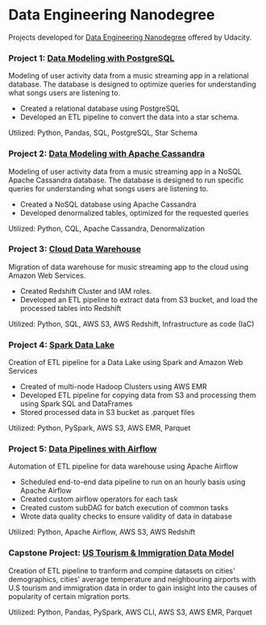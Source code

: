 # Data Engineering Nanodegree

Projects developed for [Data Engineering Nanodegree](https://www.udacity.com/course/data-engineer-nanodegree--nd027) offered by Udacity.

### Project 1: [Data Modeling with PostgreSQL](https://github.com/AlexVagionas/Data-Engineering-Nanodegree/tree/master/1-Data-Modeling-with-Postgres)

Modeling of user activity data from a music streaming app in a relational database. The database is designed to optimize queries for understanding what songs users are listening to.
* Created a relational database using PostgreSQL
* Developed an ETL pipeline to convert the data into a star schema.

Utilized: Python, Pandas, SQL, PostgreSQL, Star Schema

### Project 2: [Data Modeling with Apache Cassandra](https://github.com/AlexVagionas/Data-Engineering-Nanodegree/tree/master/2-Data-Modeling-with-Apache-Cassandra)
Modeling of user activity data from a music streaming app in a NoSQL Apache Cassandra database. The database is designed to run specific queries for understanding what songs users are listening to.
* Created a NoSQL database using Apache Cassandra
* Developed denormalized tables, optimized for the requested queries

Utilized: Python, CQL, Apache Cassandra, Denormalization

### Project 3: [Cloud Data Warehouse](https://github.com/AlexVagionas/Data-Engineering-Nanodegree/tree/master/3-Cloud-Data-Warehouse)
Migration of data warehouse for music streaming app to the cloud using Amazon Web Services.

* Created Redshift Cluster and IAM roles.
* Developed an ETL pipeline to extract data from S3 bucket, and load the processed tables into Redshift

Utilized: Python, SQL, AWS S3, AWS Redshift, Infrastructure as code (IaC)

### Project 4: [Spark Data Lake](https://github.com/AlexVagionas/Data-Engineering-Nanodegree/tree/master/4-Spark-Data-Lake)
Creation of ETL pipeline for a Data Lake using Spark and Amazon Web Services
* Created of multi-node Hadoop Clusters using AWS EMR
* Developed ETL pipeline for copying data from S3 and processing them using Spark SQL and DataFrames
* Stored processed data in S3 bucket as .parquet files

Utilized: Python, PySpark, AWS S3, AWS EMR, Parquet

### Project 5: [Data Pipelines with Airflow](https://github.com/AlexVagionas/Data-Engineering-Nanodegree/tree/master/5-Data-Pipelines-with-Airflow)
Automation of ETL pipeline for data warehouse using Apache Airflow
* Scheduled end-to-end data pipeline to run on an hourly basis using Apache Airflow
* Created custom airflow operators for each task
* Created custom subDAG for batch execution of common tasks
* Wrote data quality checks to ensure validity of data in database

Utilized: Python, Apache Airflow, AWS S3, AWS Redshift

### Capstone Project: [US Tourism & Immigration Data Model](https://github.com/AlexVagionas/Data-Engineering-Nanodegree/tree/master/6-Capstone-Project)
Creation of ETL pipeline to tranform and compine datasets on cities' demographics, cities' average temperature and neighbouring airports with U.S tourism and immigration data in order to gain insight into the causes of popularity of certain migration ports.

Utilized: Python, Pandas, PySpark, AWS CLI, AWS S3, AWS EMR, Parquet
